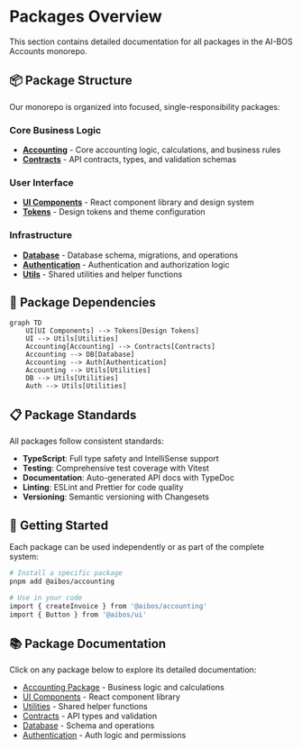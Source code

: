 # Packages Overview

This section contains detailed documentation for all packages in the AI-BOS Accounts monorepo.

## 📦 Package Structure

Our monorepo is organized into focused, single-responsibility packages:

### Core Business Logic

- **[Accounting](./accounting)** - Core accounting logic, calculations, and business rules
- **[Contracts](./contracts)** - API contracts, types, and validation schemas

### User Interface

- **[UI Components](./ui)** - React component library and design system
- **[Tokens](./tokens)** - Design tokens and theme configuration

### Infrastructure

- **[Database](./db)** - Database schema, migrations, and operations
- **[Authentication](./auth)** - Authentication and authorization logic
- **[Utils](./utils)** - Shared utilities and helper functions

## 🔗 Package Dependencies

```mermaid
graph TD
    UI[UI Components] --> Tokens[Design Tokens]
    UI --> Utils[Utilities]
    Accounting[Accounting] --> Contracts[Contracts]
    Accounting --> DB[Database]
    Accounting --> Auth[Authentication]
    Accounting --> Utils[Utilities]
    DB --> Utils[Utilities]
    Auth --> Utils[Utilities]
```

## 📋 Package Standards

All packages follow consistent standards:

- **TypeScript**: Full type safety and IntelliSense support
- **Testing**: Comprehensive test coverage with Vitest
- **Documentation**: Auto-generated API docs with TypeDoc
- **Linting**: ESLint and Prettier for code quality
- **Versioning**: Semantic versioning with Changesets

## 🚀 Getting Started

Each package can be used independently or as part of the complete system:

```bash
# Install a specific package
pnpm add @aibos/accounting

# Use in your code
import { createInvoice } from '@aibos/accounting'
import { Button } from '@aibos/ui'
```

## 📚 Package Documentation

Click on any package below to explore its detailed documentation:

- [Accounting Package](./accounting) - Business logic and calculations
- [UI Components](./ui) - React component library
- [Utilities](./utils) - Shared helper functions
- [Contracts](./contracts) - API types and validation
- [Database](./db) - Schema and operations
- [Authentication](./auth) - Auth logic and permissions

